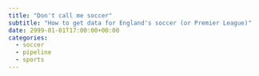 ```yaml
---
title: "Don't call me soccer"
subtitle: "How to get data for England's soccer (or Premier League)"
date: 2999-01-01T17:00:00+00:00
categories: 
  - soccer
  - pipeline
  - sports
---
```

